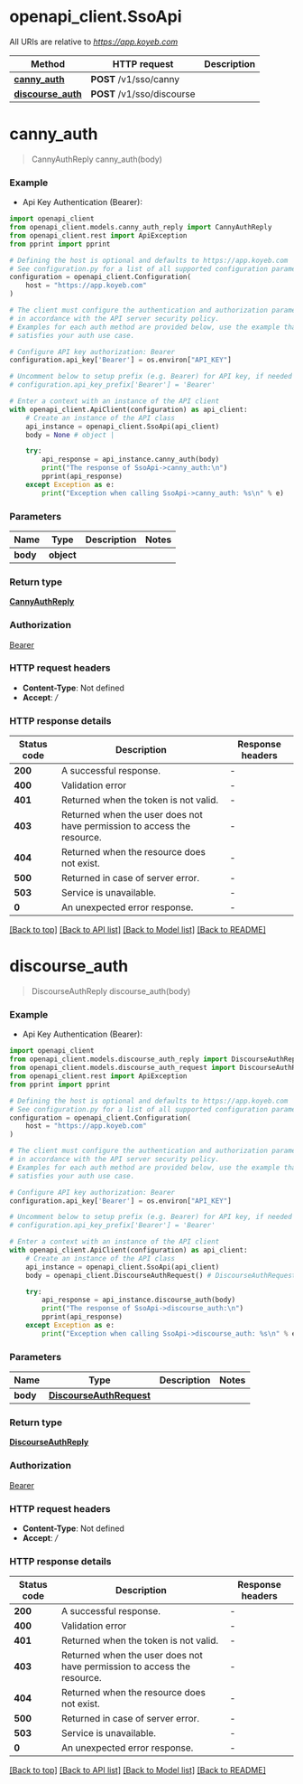 # openapi_client.SsoApi

All URIs are relative to *https://app.koyeb.com*

Method | HTTP request | Description
------------- | ------------- | -------------
[**canny_auth**](SsoApi.md#canny_auth) | **POST** /v1/sso/canny | 
[**discourse_auth**](SsoApi.md#discourse_auth) | **POST** /v1/sso/discourse | 


# **canny_auth**
> CannyAuthReply canny_auth(body)



### Example

* Api Key Authentication (Bearer):

```python
import openapi_client
from openapi_client.models.canny_auth_reply import CannyAuthReply
from openapi_client.rest import ApiException
from pprint import pprint

# Defining the host is optional and defaults to https://app.koyeb.com
# See configuration.py for a list of all supported configuration parameters.
configuration = openapi_client.Configuration(
    host = "https://app.koyeb.com"
)

# The client must configure the authentication and authorization parameters
# in accordance with the API server security policy.
# Examples for each auth method are provided below, use the example that
# satisfies your auth use case.

# Configure API key authorization: Bearer
configuration.api_key['Bearer'] = os.environ["API_KEY"]

# Uncomment below to setup prefix (e.g. Bearer) for API key, if needed
# configuration.api_key_prefix['Bearer'] = 'Bearer'

# Enter a context with an instance of the API client
with openapi_client.ApiClient(configuration) as api_client:
    # Create an instance of the API class
    api_instance = openapi_client.SsoApi(api_client)
    body = None # object | 

    try:
        api_response = api_instance.canny_auth(body)
        print("The response of SsoApi->canny_auth:\n")
        pprint(api_response)
    except Exception as e:
        print("Exception when calling SsoApi->canny_auth: %s\n" % e)
```



### Parameters


Name | Type | Description  | Notes
------------- | ------------- | ------------- | -------------
 **body** | **object**|  | 

### Return type

[**CannyAuthReply**](CannyAuthReply.md)

### Authorization

[Bearer](../README.md#Bearer)

### HTTP request headers

 - **Content-Type**: Not defined
 - **Accept**: */*

### HTTP response details

| Status code | Description | Response headers |
|-------------|-------------|------------------|
**200** | A successful response. |  -  |
**400** | Validation error |  -  |
**401** | Returned when the token is not valid. |  -  |
**403** | Returned when the user does not have permission to access the resource. |  -  |
**404** | Returned when the resource does not exist. |  -  |
**500** | Returned in case of server error. |  -  |
**503** | Service is unavailable. |  -  |
**0** | An unexpected error response. |  -  |

[[Back to top]](#) [[Back to API list]](../README.md#documentation-for-api-endpoints) [[Back to Model list]](../README.md#documentation-for-models) [[Back to README]](../README.md)

# **discourse_auth**
> DiscourseAuthReply discourse_auth(body)



### Example

* Api Key Authentication (Bearer):

```python
import openapi_client
from openapi_client.models.discourse_auth_reply import DiscourseAuthReply
from openapi_client.models.discourse_auth_request import DiscourseAuthRequest
from openapi_client.rest import ApiException
from pprint import pprint

# Defining the host is optional and defaults to https://app.koyeb.com
# See configuration.py for a list of all supported configuration parameters.
configuration = openapi_client.Configuration(
    host = "https://app.koyeb.com"
)

# The client must configure the authentication and authorization parameters
# in accordance with the API server security policy.
# Examples for each auth method are provided below, use the example that
# satisfies your auth use case.

# Configure API key authorization: Bearer
configuration.api_key['Bearer'] = os.environ["API_KEY"]

# Uncomment below to setup prefix (e.g. Bearer) for API key, if needed
# configuration.api_key_prefix['Bearer'] = 'Bearer'

# Enter a context with an instance of the API client
with openapi_client.ApiClient(configuration) as api_client:
    # Create an instance of the API class
    api_instance = openapi_client.SsoApi(api_client)
    body = openapi_client.DiscourseAuthRequest() # DiscourseAuthRequest | 

    try:
        api_response = api_instance.discourse_auth(body)
        print("The response of SsoApi->discourse_auth:\n")
        pprint(api_response)
    except Exception as e:
        print("Exception when calling SsoApi->discourse_auth: %s\n" % e)
```



### Parameters


Name | Type | Description  | Notes
------------- | ------------- | ------------- | -------------
 **body** | [**DiscourseAuthRequest**](DiscourseAuthRequest.md)|  | 

### Return type

[**DiscourseAuthReply**](DiscourseAuthReply.md)

### Authorization

[Bearer](../README.md#Bearer)

### HTTP request headers

 - **Content-Type**: Not defined
 - **Accept**: */*

### HTTP response details

| Status code | Description | Response headers |
|-------------|-------------|------------------|
**200** | A successful response. |  -  |
**400** | Validation error |  -  |
**401** | Returned when the token is not valid. |  -  |
**403** | Returned when the user does not have permission to access the resource. |  -  |
**404** | Returned when the resource does not exist. |  -  |
**500** | Returned in case of server error. |  -  |
**503** | Service is unavailable. |  -  |
**0** | An unexpected error response. |  -  |

[[Back to top]](#) [[Back to API list]](../README.md#documentation-for-api-endpoints) [[Back to Model list]](../README.md#documentation-for-models) [[Back to README]](../README.md)

